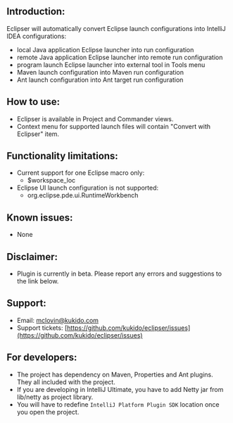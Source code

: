## Introduction:
Eclipser will automatically convert Eclipse launch configurations into IntelliJ IDEA configurations:

  * local Java application Eclipse launcher into run configuration
  * remote Java application Eclipse launcher into remote run configuration
  * program launch Eclipse launcher into external tool in Tools menu
  * Maven launch configuration into Maven run configuration
  * Ant launch configuration into Ant target run configuration

## How to use:
  * Eclipser is available in Project and Commander views.
  * Context menu for supported launch files will contain "Convert with Eclipser" item.

## Functionality limitations:
  * Current support for one Eclipse macro only: 
    - $workspace_loc
  * Eclipse UI launch configuration is not supported:
    - org.eclipse.pde.ui.RuntimeWorkbench

## Known issues:
  * None

## Disclaimer:
  * Plugin is currently in beta. Please report any errors and suggestions to the link below.

## Support:
  * Email: mclovin@kukido.com
  * Support tickets: [https://github.com/kukido/eclipser/issues](https://github.com/kukido/eclipser/issues)

## For developers:
  * The project has dependency on Maven, Properties and Ant plugins. They all included with the project.
  * If you are developing in IntelliJ Ultimate, you have to add Netty jar from lib/netty as project library.
  * You will have to redefine `IntelliJ Platform Plugin SDK` location once you open the project.
